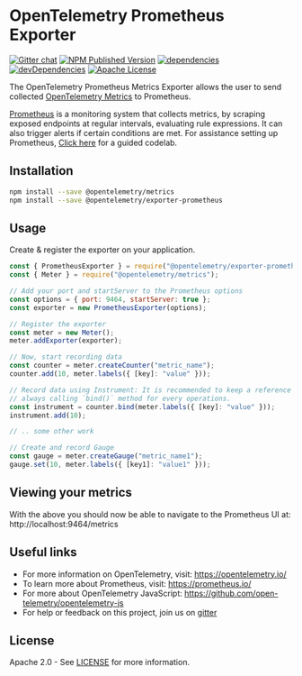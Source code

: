 # OpenTelemetry Prometheus Exporter

[![Gitter chat][gitter-image]][gitter-url]
[![NPM Published Version][npm-img]][npm-url]
[![dependencies][dependencies-image]][dependencies-url]
[![devDependencies][devdependencies-image]][devdependencies-url]
[![Apache License][license-image]][license-image]

The OpenTelemetry Prometheus Metrics Exporter allows the user to send collected [OpenTelemetry Metrics](https://github.com/open-telemetry/opentelemetry-js/tree/master/packages/opentelemetry-metrics) to Prometheus.

[Prometheus](https://prometheus.io/) is a monitoring system that collects metrics, by scraping exposed endpoints at regular intervals, evaluating rule expressions. It can also trigger alerts if certain conditions are met. For assistance setting up Prometheus, [Click here](https://opencensus.io/codelabs/prometheus/#0) for a guided codelab.

## Installation

```bash
npm install --save @opentelemetry/metrics
npm install --save @opentelemetry/exporter-prometheus
```

## Usage

Create & register the exporter on your application.

```js
const { PrometheusExporter } = require("@opentelemetry/exporter-prometheus");
const { Meter } = require("@opentelemetry/metrics");

// Add your port and startServer to the Prometheus options
const options = { port: 9464, startServer: true };
const exporter = new PrometheusExporter(options);

// Register the exporter
const meter = new Meter();
meter.addExporter(exporter);

// Now, start recording data
const counter = meter.createCounter("metric_name");
counter.add(10, meter.labels({ [key]: "value" }));

// Record data using Instrument: It is recommended to keep a reference to the Instrument instead of
// always calling `bind()` method for every operations.
const instrument = counter.bind(meter.labels({ [key]: "value" }));
instrument.add(10);

// .. some other work

// Create and record Gauge
const gauge = meter.createGauge("metric_name1");
gauge.set(10, meter.labels({ [key1]: "value1" }));
```

## Viewing your metrics

With the above you should now be able to navigate to the Prometheus UI at: http://localhost:9464/metrics

## Useful links

- For more information on OpenTelemetry, visit: <https://opentelemetry.io/>
- To learn more about Prometheus, visit: https://prometheus.io/
- For more about OpenTelemetry JavaScript: <https://github.com/open-telemetry/opentelemetry-js>
- For help or feedback on this project, join us on [gitter][gitter-url]

## License

Apache 2.0 - See [LICENSE][license-url] for more information.

[gitter-image]: https://badges.gitter.im/open-telemetry/opentelemetry-js.svg
[gitter-url]: https://gitter.im/open-telemetry/opentelemetry-node?utm_source=badge&utm_medium=badge&utm_campaign=pr-badge&utm_content=badge
[license-url]: https://github.com/open-telemetry/opentelemetry-js/blob/master/LICENSE
[license-image]: https://img.shields.io/badge/license-Apache_2.0-green.svg?style=flat
[dependencies-image]: https://david-dm.org/open-telemetry/opentelemetry-js/status.svg?path=packages/opentelemetry-exporter-prometheus
[dependencies-url]: https://david-dm.org/open-telemetry/opentelemetry-js?path=packages%2Fopentelemetry-exporter-prometheus
[devdependencies-image]: https://david-dm.org/open-telemetry/opentelemetry-js/dev-status.svg?path=packages/opentelemetry-exporter-prometheus
[devdependencies-url]: https://david-dm.org/open-telemetry/opentelemetry-js?path=packages%2Fopentelemetry-exporter-prometheus&type=dev
[npm-url]: https://www.npmjs.com/package/@opentelemetry/exporter-prometheus
[npm-img]: https://badge.fury.io/js/%40opentelemetry%2Fexporter-prometheus.svg
